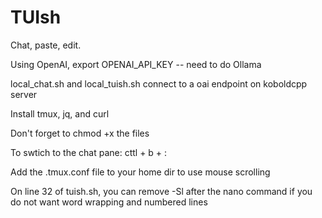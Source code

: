 # TUIsh  

Chat, paste, edit.  

Using OpenAI, export OPENAI_API_KEY -- need to do Ollama 

local_chat.sh and local_tuish.sh connect to a oai endpoint on koboldcpp server

Install tmux, jq, and curl

Don't forget to chmod +x the files

To swtich to the chat pane:
cttl + b + :   

Add the .tmux.conf file to your home dir to use mouse scrolling

On line 32 of tuish.sh, you can remove -Sl after the nano command if you do not want word wrapping and numbered lines
